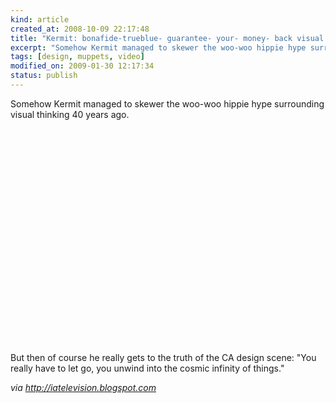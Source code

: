 ```yaml
--- 
kind: article
created_at: 2008-10-09 22:17:48
title: "Kermit: bonafide-trueblue- guarantee- your- money- back visual thinker"
excerpt: "Somehow Kermit managed to skewer the woo-woo hippie hype surrounding visual thinking 40 years ago. "
tags: [design, muppets, video]
modified_on: 2009-01-30 12:17:34
status: publish
---
```


Somehow Kermit managed to skewer the woo-woo hippie hype surrounding visual thinking 40 years ago. 

<object width="425" height="344"><param name="movie" value="http://www.youtube.com/v/fcqY66chhCA&hl=en&fs=1"></param><param name="allowFullScreen" value="true"></param><embed src="http://www.youtube.com/v/fcqY66chhCA&hl=en&fs=1" type="application/x-shockwave-flash" allowfullscreen="true" width="425" height="344"></embed></object>

But then of course he really gets to the truth of the CA design scene: "You really have to let go, you unwind into the cosmic infinity of things."

<em>via http://iatelevision.blogspot.com</em>